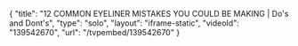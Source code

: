 {
    "title": "12 COMMON EYELINER MISTAKES YOU COULD BE MAKING | Do's and Dont's",
    "type": "solo",
    "layout": "iframe-static",
    "videoId": "139542670",
    "url": "\/tvpembed\/139542670"
}
